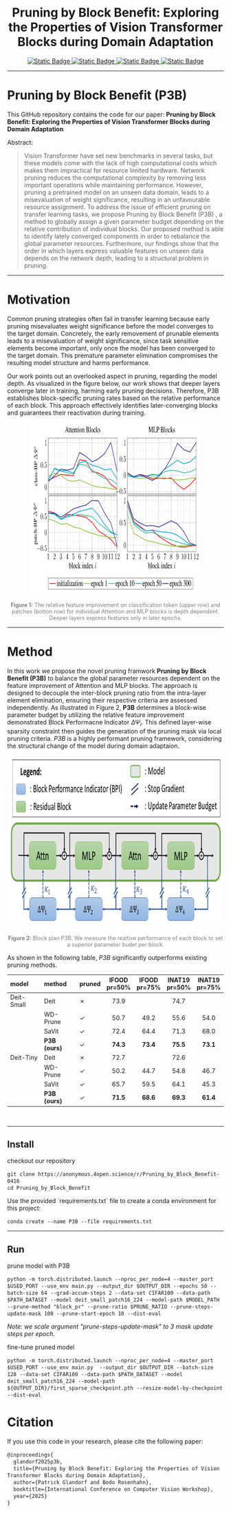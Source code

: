 <div align="center"> 
    <h1> Pruning by Block Benefit: Exploring the Properties of Vision Transformer
Blocks during Domain Adaptation </h1>
</div>

<div align="center"> 
<a href="https://arxiv.org/abs/2506.23675">
  <img src="https://img.shields.io/badge/ArXiv-2506.23675-red?style=flat&label=ArXiv&link=https%3A%2F%2Farxiv.org%2Fabs%2F2506.23675" alt="Static Badge" />
</a>
<a href="https://openreview.net/forum?id=NjzZunViBb">
  <img src="https://img.shields.io/badge/ICML-OpenReview-blue?style=flat&label=ICML&link=https%3A%2F%2Fopenreview.net%2Fforum%3Fid%3DNjzZunViBb" alt="Static Badge" />
</a>
<a href="https://patglan.github.io/Pruning_by_Block_Benefit/">
  <img src="https://img.shields.io/badge/Project_Page-green?style=flat&label=Github.io&link=https%3A%2F%2Fpatglan.github.io%2FPruning_by_Block_Benefit%2F" alt="Static Badge" />
</a>
<a href="https://github.com/PatGlan/Pruning_by_Block_Benefit">
  <img src="https://img.shields.io/badge/GitHub-Code-yellow?style=flat&link=https%3A%2F%2Fgithub.com%2FPatGlan%2FPruning_by_Block_Benefit" alt="Static Badge" />
</a>
</div>

---

# Pruning by Block Benefit (P3B)


This GitHub repository contains the code for our paper: **Pruning by Block Benefit: Exploring the Properties of Vision Transformer Blocks during Domain Adaptation**

 Abstract:
>Vision Transformer have set new benchmarks in several tasks, but these models come with the lack of high computational costs which makes them impractical for resource limited hardware. Network pruning reduces the computational complexity by removing less important operations while maintaining performance. However, pruning a pretrained model on an unseen data domain, leads to a misevaluation of weight significance, resulting in an unfavourable resource assignment. To address the issue of efficient pruning on transfer learning tasks, we propose Pruning by Block Benefit (P3B) , a method to globally assign a given parameter budget depending on the relative contribution of individual blocks. Our proposed method is able to identify lately converged components in order to rebalance the global parameter resources. Furthermore, our findings show that the order in which layers express valuable features on unseen data depends on the network depth, leading to a structural problem in pruning.
---


# Motivation

Common pruning strategies often fail in transfer learning because early pruning misevaluates weight significance before the model converges to the target domain. 
Concretely, the early removement of prunable elements leads to a misevaluation of weight significance, since task sensitive elements become important, only once the model has been converged to the target domain.
This premature parameter elimination compromises the resulting model structure and harms performance.

Our work points out an overlooked aspect in pruning, regarding the model depth.
As visualized in the figure below, our work shows that deeper layers converge later in training, harming early pruning decisions.
Therefore, P3B establishes block-specific pruning rates based on the relative performance of each block. 
This approach effectively identifies later-converging blocks and guarantees their reactivation during training.

<p align="center">
<img src="fig/BlockPerformance_overTrainingEpochs.png"  width="400" height="400">
</p>
<p align="center" style="font-size: 0.9em; color: gray;">
  <b>Figure 1:</b> The relative feature improvement on classification token (upper row) and patches (botton row) for individual Attention and MLP blocks is depth dependent. Deeper layers express features only in later epochs.
</p>

---

# Method

In this work we propose the novel pruning framwork **Pruning by Block Benefit (P3B)** to balance the global parameter resources dependent on the feature improvement of Attention and MLP blocks.
The approach is designed to decouple the inter-block pruning ratio from the intra-layer element elimination, ensuring their respective criteria are assessed independently.
As illustrated in Figure 2, **P3B** determines a block-wise parameter budget by utilizing the relative feature improvement demonstrated Block Performacne Indicator $\Delta\Psi_i$. 
This defined layer-wise sparsity constraint then guides the generation of the pruning mask via local pruning criteria.
*P3B* is a highly performant pruning framework, considering the structural change of the model during domain adaptaion.

<p align="center">
<img src="fig/Block_plan.png"  width="600" height="400">
</p>
<p align="center" style="font-size: 0.9em; color: gray;">
  <b>Figure 2:</b> Block plan P3B. We measure the realtive performance of each block to set a superior parameter budet per block. 
</p>

As shown in the following table, *P3B* significantly outperforms existing pruning methods.

    
 | model      | method         | pruned  | IFOOD <br> pr=50%   | IFOOD <br> pr=75%   | INAT19 <br> pr=50%  | INAT19 <br> pr=75%  |
 |:-----------|:---------------|:--------|:-------------------:|:-------------------:|:-------------------:|:-------------------:|
 | Deit-Small | Deit           | &cross; | 73.9                                     || 74.7                                     ||
 |            | WD-Prune       | &check; | 50.7                | 49.2                | 55.6                | 54.0                |
 |            | SaVit          | &check; | 72.4                | 64.4                | 71.3                | 68.0                |
 |            | **P3B (ours)** | &check; | **74.3**            | **73.4**            | **75.5**            | **73.1**            |
 | Deit-Tiny  | Deit           | &cross; | 72.7                                     || 72.6                                     ||
 |            | WD-Prune       | &check; | 50.2                | 44.7                | 54.8                | 46.7                |
 |            | SaVit          | &check; | 65.7                | 59.5                | 64.1                | 45.3                |
 |            | **P3B (ours)** | &check; | **71.5**            | **68.6**            | **69.3**            | **61.4**            |
 
<br>

---

## Install
<checkout repository>
checkout our repository

```
git clone https://anonymous.4open.science/r/Pruning_by_Block_Benefit-0416
cd Pruning_by_Block_Benefit
```

<install environment>
Use the provided `requirements.txt` file to create a conda environment for this project: 

```
conda create --name P3B --file requirements.txt
```


---

## Run

prune model with P3B
```
python -m torch.distributed.launch --nproc_per_node=4 --master_port $USED_PORT --use_env main.py --output_dir $OUTPUT_DIR --epochs 50 --batch-size 64 --grad-accum-steps 2 --data-set CIFAR100 --data-path $PATH_DATASET --model deit_small_patch16_224 --model-path $MODEL_PATH --prune-method "block_pr" --prune-ratio $PRUNE_RATIO --prune-steps-update-mask 100 --prune-start-epoch 10 --dist-eval
```
*Note: we scale argument "prune-steps-update-mask" to 3 mask update steps per epoch.*

fine-tune pruned model
```
python -m torch.distributed.launch --nproc_per_node=4 --master_port $USED_PORT --use_env main.py  --output_dir $OUTPUT_DIR --batch-size 128 --data-set CIFAR100 --data-path $PATH_DATASET --model deit_small_patch16_224 --model-path ${OUTPUT_DIR}/first_sparse_checkpoint.pth --resize-model-by-checkpoint --dist-eval
```

# Citation


If you use this code in your research, please cite the following paper:

```
@inproceedings{
  glandorf2025p3b,
  title={Pruning by Block Benefit: Exploring the Properties of Vision Transformer Blocks during Domain Adaptation},
  author={Patrick Glandorf and Bodo Rosenhahn},
  booktitle={International Conference on Computer Vision Workshop},
  year={2025}
}
```






